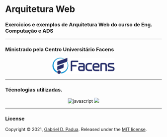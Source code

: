 # Arquitetura Web

### Exercicios e exemplos de Arquitetura Web do curso de Eng. Computação e ADS

---

### Ministrado pela Centro Universitário Facens

<div align="center">
    <img width="200px" src="./docs/logo.jpg">
</div>

---

### Técnologias utilizadas.

<div align="center">

<img width="80px" src="https://img.icons8.com/color/48/000000/java.png" alt="javascript" />

<img width="80px" src="https://img.icons8.com/color/48/000000/spring-logo.png"/>
</div>

---

### License

Copyright © 2021, [Gabriel D. Padua](https://github.com/gabrielDpadua21).
Released under the [MIT license](LICENSE).